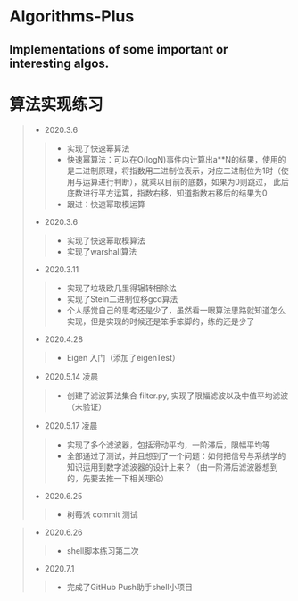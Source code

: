 # Algorithms-Plus
## Implementations of some important or interesting algos.

# 算法实现练习
> * 2020.3.6
>> * 实现了快速幂算法
>> * 快速幂算法：可以在O(logN)事件内计算出a**N的结果，使用的是二进制原理，将指数用二进制位表示，对应二进制位为1时（使用与运算进行判断），就乘以目前的底数，如果为0则跳过， 此后底数进行平方运算，指数右移，知道指数右移后的结果为0
>> * 跟进：快速幂取模运算
> * 2020.3.6
>> * 实现了快速幂取模算法
>> * 实现了warshall算法
> * 2020.3.11
>> * 实现了垃圾欧几里得辗转相除法
>> * 实现了Stein二进制位移gcd算法
>> * 个人感觉自己的思考还是少了，虽然看一眼算法思路就知道怎么实现，但是实现的时候还是笨手笨脚的，练的还是少了
> * 2020.4.28
>> * Eigen 入门（添加了eigenTest）
> * 2020.5.14 凌晨
>> * 创建了滤波算法集合 filter.py, 实现了限幅滤波以及中值平均滤波（未验证）
> * 2020.5.17 凌晨
>> * 实现了多个滤波器，包括滑动平均，一阶滞后，限幅平均等
>> * 全部通过了测试，并且想到了一个问题：如何把信号与系统学的知识运用到数字滤波器的设计上来？（由一阶滞后滤波器想到的，先要去推一下相关理论）
> * 2020.6.25
>> * 树莓派 commit 测试

> * 2020.6.26
>> * shell脚本练习第二次
> * 2020.7.1
>> * 完成了GitHub Push助手shell小项目
